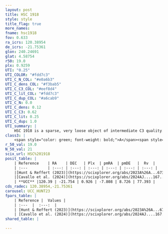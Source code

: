 ```yaml
---
layout: post
title: HSC 1918
style: style
title_flag: true
more_names: 
fname: hsc1918
fov: 0.633
ra_icrs: 120.38954
de_icrs: -21.75361
glon: 240.24691
glat: 4.58754
r50: 19.0
plx: 0.9259
UTI: "0.25"
UTI_COLOR: "#fdd7c3"
UTI_C_N_COL: "#e0a6b3"
UTI_C_dens_COL: "#f3bab5"
UTI_C_C3_COL: "#eef8d4"
UTI_C_lit_COL: "#fdd7c3"
UTI_C_dup_COL: "#a6cab9"
UTI_C_N: 0.0
UTI_C_dens: 0.12
UTI_C_C3: 0.62
UTI_C_lit: 0.25
UTI_C_dup: 1.0
UTI_summary: |
    HSC 1918 is a sparse, very loose object of intermediate C3 quality. It was recently reported in the literature.<br><br><span style="color: #99180f; font-weight: bold;">Warning: </span>contains less than 25 stars with <i>P>0.5</i> estimated.
class3: |
    <span style="color: green; font-weight: bold;">A</span><span style="color: red; font-weight: bold;">C</span>
r_50_val: 19.0
N_50_val: 21
scix_url: HSC%201918
posit_table: |
    | Reference    | RA    | DEC   | Plx  | pmRA  | pmDE   |  Rv  |
    | :---         | :---: | :---: | :---: | :---: | :---: | :---: |
    |[Hunt & Reffert (2023)](https://scixplorer.org/abs/2023A%26A...673A.114H) | 120.399 | -21.776 | 0.925 | -7.761 | 8.624 | 77.508 |
    |[Cavallo et al. (2024)](https://scixplorer.org/abs/2024AJ....167...12C) | 120.297 | -21.572 | 0.921 | -- | -- | -- |
    | **UCC** |120.39 | -21.754 | 0.926 | -7.808 | 8.726 | 77.393 | 
cds_radec: 120.38954,-21.75361
carousel: UCC_HUNT23
fpars_table: |
    | Reference |  Values |
    | :---  |  :---:  |
    | [Hunt & Reffert (2023)](https://scixplorer.org/abs/2023A%26A...673A.114H) | `AV50=0.114, diffAV50=0.2, MOD50=10.086, logAge50=8.636` |
    | [Cavallo et al. (2024)](https://scixplorer.org/abs/2024AJ....167...12C) | `AV50=0.49, dMod50=10.13, logAge50=8.65, [Fe/H]50=0.08` |
shared_table: |
    
---
```

